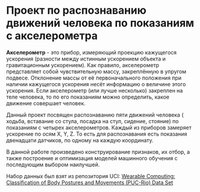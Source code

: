 # Проект по распознаванию движений человека по показаниям с акселерометра
**Акселерометр** - это прибор, измеряющий проекцию кажущегося ускорения (разности между истинным ускорением объекта и гравитационным ускорением). Как правило, акселерометр представляет собой чувствительную массу, закреплённую в упругом подвесе. Отклонение массы от её первоначального положения при наличии кажущегося ускорения несёт информацию о величине этого ускорения. Если акселерометр (или лучше несколько) закреплен на теле человека, то по его показаниям можно определить, какое движение совершает человек.

Данный проект посвящен распознаванию пяти движений человека ( ходьба, вставание со стула, посадка  на стул, сидение, стояние) по показаниям с четырех акселерометров. Каждый из приборов замеряет ускорение по осям X, Y, Z. То есть для распознавания есть показания двенадцати датчиков, по одному на каждую координату.

В данной работе произведено конструирование признаков, их отбор, а также построение и оптимизация моделей машинного обучения с последующим выбором наилучшей. 

Набор данных был взят из репозитория UCI: [Wearable Computing: Classification of Body Postures and Movements (PUC-Rio) Data Set](https://archive.ics.uci.edu/ml/datasets/Wearable+Computing%3A+Classification+of+Body+Postures+and+Movements+%28PUC-Rio%29)
 
 
 
